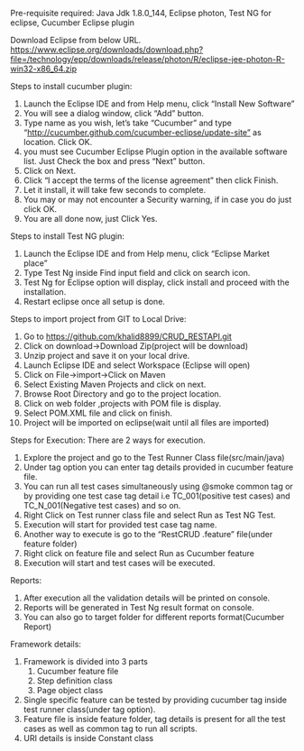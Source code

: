 Pre-requisite required:
   Java Jdk  1.8.0_144, Eclipse photon, Test NG for eclipse, Cucumber Eclipse plugin
   
Download Eclipse from below URL.
https://www.eclipse.org/downloads/download.php?file=/technology/epp/downloads/release/photon/R/eclipse-jee-photon-R-win32-x86_64.zip

Steps to install cucumber plugin:
1)	Launch the Eclipse IDE and from Help menu, click “Install New Software”
2)	You will see a dialog window, click “Add” button.
3)	Type name as you wish, let’s take “Cucumber” and type “http://cucumber.github.com/cucumber-eclipse/update-site” as location. Click OK.
4)	you must see Cucumber Eclipse Plugin option in the available software list. Just Check the box and press “Next” button.
5)	Click on Next.
6)	Click “I accept the terms of the license agreement” then click Finish.
7)	 Let it install, it will take few seconds to complete.
8)	You may or may not encounter a Security warning, if in case you do just click OK.
9)	You are all done now, just Click Yes.

Steps to install Test NG plugin:
1)	Launch the Eclipse IDE and from Help menu, click “Eclipse Market place”
2)	Type Test Ng inside Find input field and click on search icon.
3)	Test Ng for Eclipse option will display, click install and proceed with the installation.
4)	Restart eclipse once all setup is done.



Steps to import project from GIT to Local Drive:
1)	Go to https://github.com/khalid8899/CRUD_RESTAPI.git
2)	Click on download->Download Zip(project will be download)
3)	Unzip project and save it on your local drive.
4)	Launch Eclipse IDE and select Workspace (Eclipse will open)
5)	Click on File->import->Click on Maven
6)	Select Existing Maven Projects and click on next.
7)	Browse Root Directory and go to the project location.
8)	Click on web folder ,projects with POM file is display.
9)	Select POM.XML file and click on finish.
10)	Project will be imported on eclipse(wait until all files are imported)

Steps for Execution:
There are 2 ways for execution.
1)	Explore the project and go to the  Test Runner Class file(src/main/java)
2)	Under tag option you can enter tag details provided in cucumber feature file.
3)	You can run all test cases simultaneously using @smoke common tag or by providing one test case tag detail i.e TC_001(positive test cases) and TC_N_001(Negative test cases) and so on.
4)	Right Click on Test runner class file and select  Run as Test NG Test.
5)	Execution will start for provided test case tag name.
6)	Another way to execute is go to the “RestCRUD	.feature” file(under feature folder)
7)	Right click on feature file and select Run as Cucumber feature
8)	Execution will start and test cases will be executed.

Reports:
1)	After execution all the validation details will be printed on console.
2)	Reports will be generated in Test Ng result format on console.
3)	You can also go to target folder for different reports format(Cucumber Report)

Framework details:
1) Framework is divided into 3 parts
      1) Cucumber feature file
      2) Step definition class
      3) Page object class
2) Single specific feature can be tested by providing cucumber tag inside test runner class(under tag option).
3) Feature file is inside feature folder, tag details is present for all the test cases as well as common tag to run all scripts.
4) URI details is inside Constant class


	




